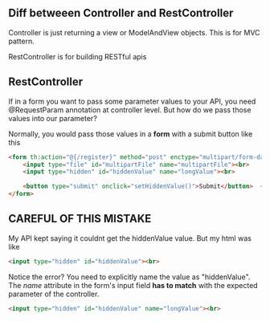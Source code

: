 ## Diff betweeen Controller and RestController
Controller is just returning a view or ModelAndView objects. This is for MVC pattern.

RestController is for building RESTful apis 

## RestController
If in a form you want to pass some parameter values to your API, you need @RequestParam annotation at controller level.
But how do we pass those values into our parameter?

Normally, you would pass those values in a **form** with a submit button like this

```html
<form th:action="@{/register}" method="post" enctype="multipart/form-data" id="myForm">
    <input type="file" id="multipartFile" name="multipartFile"><br>
    <input type="hidden" id="hiddenValue" name="longValue"><br>  

    <button type="submit" onclick="setHiddenValue()">Submit</button>  <!-- Set hidden value before submitting -->
</form>
```

## CAREFUL OF THIS MISTAKE
My API kept saying it couldnt get the hiddenValue value. But my html was like
```html
<input type="hidden" id="hiddenValue"><br>
```

Notice the error? You need to explicitly name the value as "hiddenValue". The *name* attribute in the form's input field
**has to match** with the expected parameter of the controller.
```html
<input type="hidden" id="hiddenValue" name="longValue"><br> 
```

